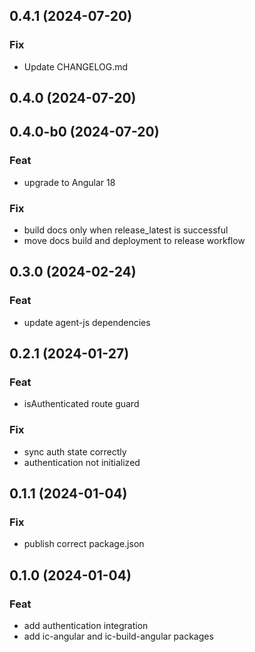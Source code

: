 ## 0.4.1 (2024-07-20)

### Fix

- Update CHANGELOG.md

## 0.4.0 (2024-07-20)

## 0.4.0-b0 (2024-07-20)

### Feat

- upgrade to Angular 18

### Fix

- build docs only when release_latest is successful
- move docs build and deployment to release workflow

## 0.3.0 (2024-02-24)

### Feat

- update agent-js dependencies

## 0.2.1 (2024-01-27)

### Feat

- isAuthenticated route guard

### Fix

- sync auth state correctly
- authentication not initialized

## 0.1.1 (2024-01-04)

### Fix

- publish correct package.json

## 0.1.0 (2024-01-04)

### Feat

- add authentication integration
- add ic-angular and ic-build-angular packages

